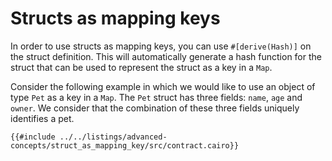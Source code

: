 # Structs as mapping keys

In order to use structs as mapping keys, you can use `#[derive(Hash)]` on the struct definition. This will automatically generate a hash function for the struct that can be used to represent the struct as a key in a `Map`.

Consider the following example in which we would like to use an object of
type `Pet` as a key in a `Map`. The `Pet` struct has three fields: `name`, `age` and `owner`. We consider that the combination of these three fields uniquely identifies a pet.

```cairo
{{#include ../../listings/advanced-concepts/struct_as_mapping_key/src/contract.cairo}}
```
